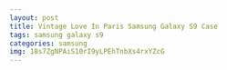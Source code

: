```yaml
---
layout: post
title: Vintage Love In Paris Samsung Galaxy S9 Case
tags: samsung galaxy s9
categories: samsung
img: 18s7ZgNPAiS10rI9yLPEhTnbXs4rxYZcG
---
```

